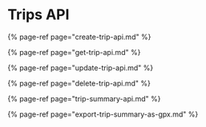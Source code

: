 # Trips API

{% page-ref page="create-trip-api.md" %}

{% page-ref page="get-trip-api.md" %}

{% page-ref page="update-trip-api.md" %}

{% page-ref page="delete-trip-api.md" %}

{% page-ref page="trip-summary-api.md" %}

{% page-ref page="export-trip-summary-as-gpx.md" %}















